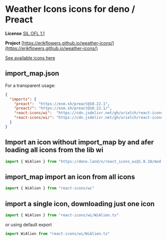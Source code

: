# Weather Icons icons for deno / Preact

**License** [SIL OFL 1.1](http://scripts.sil.org/OFL)

**Project** [https://erikflowers.github.io/weather-icons/](https://erikflowers.github.io/weather-icons/)

[See available icons here](https://react-icons.deno.dev/wi)

## import_map.json

For a transparent usage:

```json
{
  "imports": {
    "preact":  "https://esm.sh/preact@10.22.1",
    "preact/": "https://esm.sh/preact@10.22.1/",
    "react-icons/wi":  "https://cdn.jsdelivr.net/gh/urielch/react-icons-wi@1.0.10/mod.ts",
    "react-icons/wi/": "https://cdn.jsdelivr.net/gh/urielch/react-icons-wi@1.0.10/ico/",
  }
}
```

## Import an icon without import_map by and afer loading all icons from the lib wi

```ts
import { WiAlien } from "https://deno.land/x/react_icons_wi@1.0.10/mod.ts"
```

## import_map import an icon from all icons

```ts
import { WiAlien } from "react-icons/wi"
```

## import a single icon, downloading just one icon

```ts
import { WiAlien } from "react-icons/wi/WiAlien.ts"
```

or using default export

```ts
import WiAlien from "react-icons/wi/WiAlien.ts"
```

